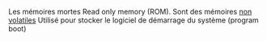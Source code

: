 Les mémoires mortes
Read only memory (ROM). Sont des mémoires [non volatiles](la_mémoire_non-volatiles)
Utilisé pour stocker le logiciel de démarrage du système (program boot)
